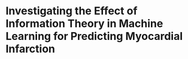 # Investigating the Effect of Information Theory in Machine Learning for Predicting Myocardial Infarction

